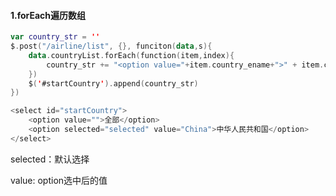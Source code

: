 #### 1.forEach遍历数组

```kotlin
var country_str = ''
$.post("/airline/list", {}, funciton(data,s){
	data.countryList.forEach(function(item,index){
        country_str += "<option value="+item.country_ename+">" + item.country_zname + "</option>"
	})
    $('#startCountry').append(country_str)
})
```

```kotlin
<select id="startCountry">
    <option value="">全部</option>
    <option selected="selected" value="China">中华人民共和国</option>
</select>
```

selected：默认选择

value: option选中后的值







